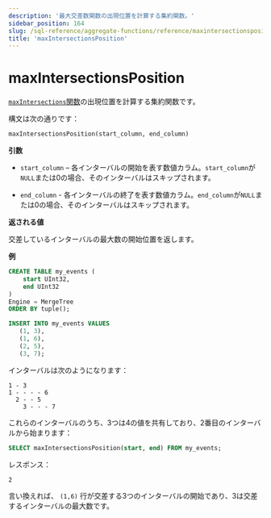 ```yaml
---
description: '最大交差数関数の出現位置を計算する集約関数。'
sidebar_position: 164
slug: /sql-reference/aggregate-functions/reference/maxintersectionsposition
title: 'maxIntersectionsPosition'
---
```



# maxIntersectionsPosition

[`maxIntersections`関数](./maxintersections.md)の出現位置を計算する集約関数です。

構文は次の通りです：

```sql
maxIntersectionsPosition(start_column, end_column)
```

**引数**

- `start_column` – 各インターバルの開始を表す数値カラム。`start_column`が`NULL`または0の場合、そのインターバルはスキップされます。

- `end_column` - 各インターバルの終了を表す数値カラム。`end_column`が`NULL`または0の場合、そのインターバルはスキップされます。

**返される値**

交差しているインターバルの最大数の開始位置を返します。

**例**

```sql
CREATE TABLE my_events (
    start UInt32,
    end UInt32
)
Engine = MergeTree
ORDER BY tuple();

INSERT INTO my_events VALUES
   (1, 3),
   (1, 6),
   (2, 5),
   (3, 7);
```

インターバルは次のようになります：

```response
1 - 3
1 - - - - 6
  2 - - 5
    3 - - - 7
```

これらのインターバルのうち、3つは4の値を共有しており、2番目のインターバルから始まります：

```sql
SELECT maxIntersectionsPosition(start, end) FROM my_events;
```

レスポンス：
```response
2
```

言い換えれば、 `(1,6)` 行が交差する3つのインターバルの開始であり、3は交差するインターバルの最大数です。
